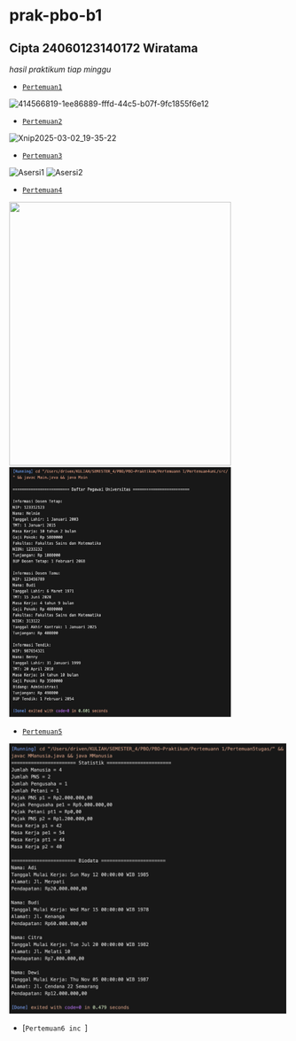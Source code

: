 prak-pbo-b1
==
Cipta 24060123140172 Wiratama 
--
*hasil praktikum tiap minggu*
- [`Pertemuan1`](https://github.com/fikriww/prak-pbo-b1/tree/main/Pertemuannn1/src)
  
![414566819-1ee86889-fffd-44c5-b07f-9fc1855f6e12](https://github.com/user-attachments/assets/9bedad42-1627-426b-b14a-c1c362714829)
- [`Pertemuan2`](https://github.com/fikriww/prak-pbo-b1/tree/main/Pertemuannn2/src)
  
![Xnip2025-03-02_19-35-22](https://github.com/user-attachments/assets/45146079-cc91-4528-962a-96ee66b44354)
- [`Pertemuan3`](https://github.com/fikriww/prak-pbo-b1/tree/main/Pertemuan3/src)

![Asersi1](https://github.com/user-attachments/assets/0867005e-a889-4e6e-9518-d90355a154b8)
![Asersi2](https://github.com/user-attachments/assets/75967a51-7809-4af8-9489-687768709647)
- [`Pertemuan4`](https://github.com/fikriww/prak-pbo-b1/tree/main/Pertemuan4umL)

<img src="https://github.com/user-attachments/assets/b9749500-1aca-43ea-9499-081c1c504007" width="400" height="475.66"><img src="https://github.com/fikriww/prak-pbo-b1/blob/main/Pertemuan4umL/src/MainHasil.jpg?raw=true" width="400" height="451">

- [`Pertemuan5`](https://github.com/fikriww/prak-pbo-b1/tree/main/Pertemuan5tugas)
<img src="https://github.com/fikriww/prak-pbo-b1/blob/main/Pertemuan5tugas/Screenshot%202025-03-24%20at%2002.56.37.png?raw=true" width="500" height="488">

- [`Pertemuan6 inc `]
